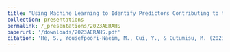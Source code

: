 ```yaml
---
title: "Using Machine Learning to Identify Predictors Contributing to the College Enrollment of High School Students with Lower Socioeconomic Status"
collection: presentations
permalink: /_presentations/2023AERAHS
paperurl: '/downloads/2023AERAHS.pdf'
citation: 'He, S., Yousefpoori-Naeim, M., Cui, Y., & Cutumisu, M. (2023 April). *Using Machine Learning to Identify Predictors Contributing to the College Enrollment of High School Students with Lower Socioeconomic Status*. Paper presented at the annual meeting of the American Educational Research Association, Chicago, IL.'
---
```

